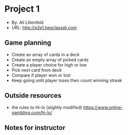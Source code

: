 

# Project 1
+ By: Ali Lilienfeld
+ URL: <http://e2p1.hesclassali.com>

## Game planning
+ Create an array of cards in a deck
+ Create an empty array of picked cards
+ Create a player choice for high or low
+ Pick next card from deck
+ Compare if player won or lost
+ Keep going until player loses then count winning streak




## Outside resources
+ the rules to Hi-lo (slightly modified) https://www.online-gambling.com/hi-lo/

## Notes for instructor
